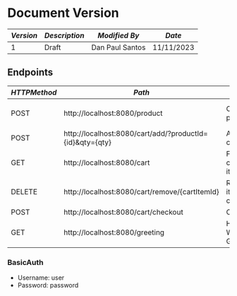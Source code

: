 # Document Version
| ***Version*** | ***Description*** | ***Modified By*** | ***Date*** |
|---------------|-------------------|-------------------|------------|
| 1             | Draft             | Dan Paul Santos   | 11/11/2023 |

## Endpoints
| ***HTTPMethod*** | ***Path***                                               | ***Desc***            | ***RequestBody***                   |
|------------------|----------------------------------------------------------|-----------------------|-------------------------------------|
| POST             | http://localhost:8080/product                            | Create product        | {"name": "eden_cheese","price": 55} |
| POST             | http://localhost:8080/cart/add/?productId={id}&qty={qty} | Add to cart           |                                     |
| GET              | http://localhost:8080/cart                               | Fetch cart items      |                                     |
| DELETE           | http://localhost:8080/cart/remove/{cartItemId}           | Remove item from cart |                                     |
| POST             | http://localhost:8080/cart/checkout                      | Checkout              |                                     |
| GET              | http://localhost:8080/greeting                           | Hello World Greeting! |                                     |

### BasicAuth
- Username: user
- Password: password